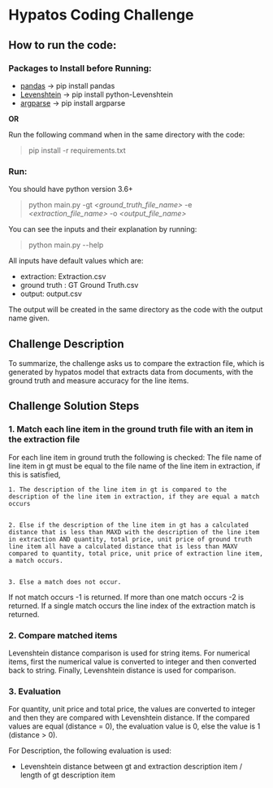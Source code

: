 # Hypatos Coding Challenge

## How to run the code:

### Packages to Install before Running:

- [pandas](https://pandas.pydata.org) -> pip install pandas
- [Levenshtein](https://pypi.org/project/python-Levenshtein/) -> pip install python-Levenshtein
- [argparse](https://docs.python.org/3/library/argparse.html) -> pip install argparse

**OR**

Run the following command when in the same directory with the code:

> pip install -r requirements.txt

### Run:

You should have python version 3.6+

> python main.py -gt *\<ground_truth_file_name\>* -e *\<extraction_file_name\>* -o *\<output_file_name\>*

You can see the inputs and their explanation by running:

> python main.py --help

All inputs have default values which are:

- extraction: Extraction.csv
- ground truth : GT Ground Truth.csv
- output: output.csv

The output will be created in the same directory as the code with the output name given. 


## Challenge Description

To summarize, the challenge asks us to compare the extraction file, which is generated by hypatos model that extracts data from documents,
with the ground truth and measure accuracy for the line items.

## Challenge Solution Steps

### 1. Match each line item in the ground truth file with an item in the extraction file 

For each line item in ground truth the following is checked:
The file name of line item in gt must be equal to the file name of the line item in extraction, if this is satisfied,


    1. The description of the line item in gt is compared to the description of the line item in extraction, if they are equal a match occurs


    2. Else if the description of the line item in gt has a calculated distance that is less than MAXD with the description of the line item in extraction AND quantity, total price, unit price of ground truth line item all have a calculated distance that is less than MAXV compared to quantity, total price, unit price of extraction line item, a match occurs.

    
    3. Else a match does not occur.

If not match occurs -1 is returned.
If more than one match occurs -2 is returned.
If a single match occurs the line index of the extraction match is returned.

### 2. Compare matched items 

Levenshtein distance comparison is used for string items.
For numerical items, first the numerical value is converted to integer and then converted back to string. Finally, Levenshtein distance is used for comparison.

### 3. Evaluation

For quantity, unit price and total price, the values are converted to integer and then they are compared with Levenshtein distance. If the compared values are equal (distance = 0), the evaluation value is 0, else the value is 1 (distance > 0).

For Description, the following evaluation is used:
- Levenshtein distance between gt and extraction description item / length of gt description item